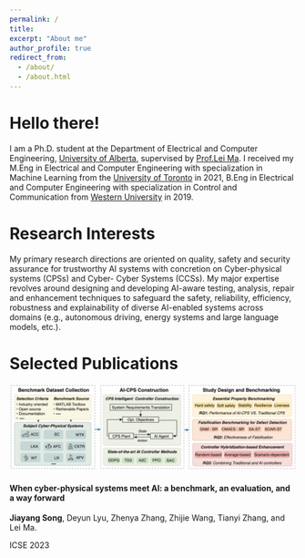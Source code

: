 ```yaml
---
permalink: /
title: 
excerpt: "About me"
author_profile: true
redirect_from: 
  - /about/
  - /about.html
---
```


<!-- ### Ph.D. Student

University of Alberta

5-362 Donadeo Innovation Centre for Engineering (DICE)

9211 116 St NW, Edmonton, AB T6G 1H9

Email: {First Name} dot {Last Name} at ualberta dot ca -->


Hello there!
======
I am a Ph.D. student at the Department of Electrical and Computer Engineering, [University of Alberta](https://www.ualberta.ca/index.html), supervised by [Prof.Lei Ma](https://www.malei.org/). I received my M.Eng in Electrical and Computer Engineering with specialization in Machine Learning from the [University of Toronto](https://www.utoronto.ca/) in 2021, B.Eng in Electrical and Computer Engineering with specialization in Control and Communication from [Western University](https://www.uwo.ca/index.html) in 2019. 

Research Interests
======
My primary research directions are oriented on quality, safety and security assurance for trustworthy AI systems with concretion on Cyber-physical systems (CPSs) and Cyber- Cyber Systems (CCSs). My major expertise revolves around designing and developing AI-aware testing, analysis, repair and enhancement techniques to safeguard the safety, reliability, efficiency, robustness and explainability of diverse AI-enabled systems across domains (e.g., autonomous driving, energy systems and large language models, etc.).

Selected Publications
======
![ai-cps-benchmark](/images/ai-cps-benchmark.jpg)

#### **When cyber-physical systems meet AI: a benchmark, an evaluation, and a way forward**

**Jiayang Song**, Deyun Lyu, Zhenya Zhang, Zhijie Wang, Tianyi Zhang, and Lei Ma.

ICSE 2023

<!-- Code generation LLMs may not think the problem as you thought. In this paper, we made the first attempt to bridge this knowledge gap by investigating whether LLMs attend to the same parts of a task description as human programmers during code generation. -->

<!-- [PDF](#) [Code](#) -->

<!-- Service
======

Teaching
======

Misc.
====== -->


